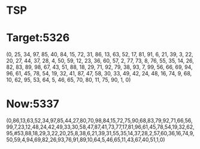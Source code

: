 # TSP
# Target:5326
(0, 25, 34, 97, 85, 40, 84, 15, 72, 31, 86, 13, 63, 52, 17, 81, 91, 6, 21, 39, 3, 22, 20, 27, 44, 37, 28, 4, 50, 59, 12, 23, 36, 60, 57, 2, 77, 73, 8, 76, 55, 35, 14, 26, 82, 83, 89, 98, 67, 43, 51, 88, 18, 29, 71, 92, 79, 38, 93, 7, 99, 56, 66, 69, 94, 96, 61, 45, 78, 54, 19, 32, 41, 87, 47, 58, 30, 33, 49, 42, 24, 48, 16, 74, 9, 68, 10, 62, 95, 53, 64, 5, 46, 65, 70, 80, 11, 75, 90, 1, 0)


# Now:5337
(0,86,13,63,52,34,97,85,44,27,80,70,98,84,15,72,75,90,68,83,79,92,71,66,56,99,7,23,12,48,24,42,49,33,30,58,47,87,41,73,77,17,81,96,61,45,78,54,19,32,62,95,#53,88,18,29,3,22,20,25,8,38,6,21,39,31,55,35,14,37,28,2,57,60,36,16,74,9,50,59,4,94,69,82,26,93,76,91,89,10,64,5,46,65,11,43,67,40,51,1,0)
